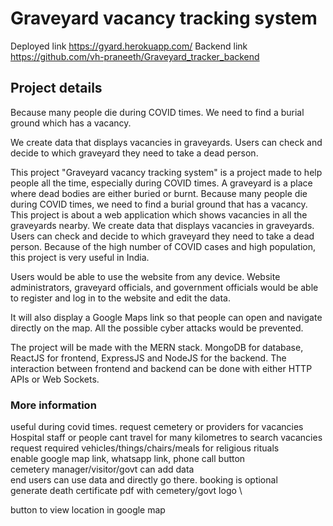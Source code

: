 # Graveyard vacancy tracking system

Deployed link https://gyard.herokuapp.com/
Backend link https://github.com/vh-praneeth/Graveyard_tracker_backend

## Project details

Because many people die during COVID times. We need to find a burial ground which has a vacancy.

We create data that displays vacancies in graveyards.
Users can check and decide to which graveyard they need to take a dead person.

This project "Graveyard vacancy tracking system" is a project made to help people all the time,
especially during COVID times. A graveyard is a place where dead bodies are either buried or
burnt. Because many people die during COVID times, we need to find a burial ground that has a
vacancy. \
This project is about a web application which shows vacancies in all the graveyards nearby. We
create data that displays vacancies in graveyards. Users can check and decide to which graveyard
they need to take a dead person. Because of the high number of COVID cases and high
population, this project is very useful in India.

Users would be able to use the website from any
device. Website administrators, graveyard officials, and government officials would be able to
register and log in to the website and edit the data.

It will also display a Google Maps link so that people can open and navigate directly
on the map. All the possible cyber attacks would be prevented.

The project will be made with the MERN stack. MongoDB for database, ReactJS for frontend,
ExpressJS and NodeJS for the backend. The interaction between frontend and backend can be
done with either HTTP APIs or Web Sockets.


### More information
useful during covid times. request cemetery or providers for vacancies \
Hospital staff or people cant travel for many kilometres to search vacancies \
request required vehicles/things/chairs/meals for religious rituals \
enable google map link, whatsapp link, phone call button \
cemetery manager/visitor/govt can add data \
end users can use data and directly go there. booking is optional \
generate death certificate pdf with cemetery/govt logo \

button to view location in google map